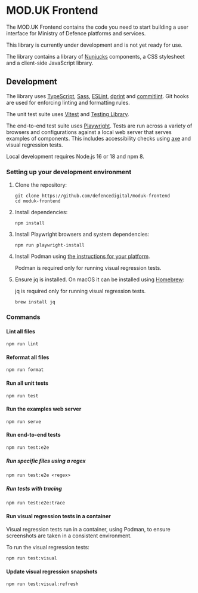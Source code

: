 # MOD.UK Frontend

The MOD.UK Frontend contains the code you need to start building a user
interface for Ministry of Defence platforms and services.

This library is currently under development and is not yet ready for use.

The library contains a library of [Nunjucks](https://www.typescriptlang.org)
components, a CSS stylesheet and a client-side JavaScript library.

## Development

The library uses [TypeScript](https://www.typescriptlang.org),
[Sass](https://sass-lang.com), [ESLint](https://eslint.org),
[dprint](https://dprint.dev) and [commitlint](https://commitlint.js.org). Git
hooks are used for enforcing linting and formatting rules.

The unit test suite uses [Vitest](https://vitest.dev) and
[Testing Library](https://testing-library.com).

The end-to-end test suite uses [Playwright](https://playwright.dev/). Tests are
run across a variety of browsers and configurations against a local web server
that serves examples of components. This includes accessibility checks using
[axe](https://www.deque.com/axe/) and visual regression tests.

Local development requires Node.js 16 or 18 and npm 8.

### Setting up your development environment

1. Clone the repository:

   ```shell
   git clone https://github.com/defencedigital/moduk-frontend
   cd moduk-frontend
   ```

2. Install dependencies:

   ```shell
   npm install
   ```

3. Install Playwright browsers and system dependencies:

   ```shell
   npm run playwright-install
   ```

4. Install Podman using
   [the instructions for your platform](https://podman.io/getting-started/installation).

   Podman is required only for running visual regression tests.

5. Ensure jq is installed. On macOS it can be installed using
   [Homebrew](https://brew.sh/):

   jq is required only for running visual regression tests.

   ```shell
   brew install jq
   ```

### Commands

#### Lint all files

```shell
npm run lint
```

#### Reformat all files

```shell
npm run format
```

#### Run all unit tests

```shell
npm run test
```

#### Run the examples web server

```shell
npm run serve
```

#### Run end-to-end tests

```shell
npm run test:e2e
```

##### Run specific files using a regex

```shell
npm run test:e2e <regex>
```

##### Run tests with tracing

```shell
npm run test:e2e:trace
```

#### Run visual regression tests in a container

Visual regression tests run in a container, using Podman, to ensure screenshots
are taken in a consistent environment.

To run the visual regression tests:

```shell
npm run test:visual
```

#### Update visual regression snapshots

```shell
npm run test:visual:refresh
```
